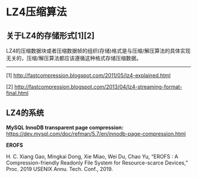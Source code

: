 # LZ4压缩算法


## 关于LZ4的存储形式[1][2]

LZ4的压缩数据块或者压缩数据帧的组织(存储)格式是与压缩/解压算法的具体实现无关的，压缩/解压算法都应该遵循这种格式存储压缩数据。

---

[1] http://fastcompression.blogspot.com/2011/05/lz4-explained.html

[2] http://fastcompression.blogspot.com/2013/04/lz4-streaming-format-final.html

## LZ4的系统

**MySQL InnoDB transparent page compression:** https://dev.mysql.com/doc/refman/5.7/en/innodb-page-compression.html

**EROFS** 

 H. C. Xiang Gao, Mingkai Dong, Xie Miao, Wei Du, Chao Yu, “EROFS : A Compression-friendly Readonly File System for Resource-scarce Devices,” Proc. 2019 USENIX Annu. Tech. Conf., 2019.